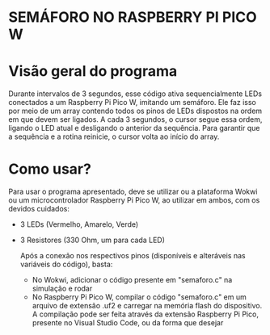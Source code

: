 # SEMÁFORO NO RASPBERRY PI PICO W

# Visão geral do programa
  Durante intervalos de 3 segundos, esse código ativa sequencialmente LEDs conectados a um Raspberry Pi Pico W, imitando um semáforo. Ele faz isso por meio de um array contendo todos os pinos de LEDs dispostos na ordem em que devem ser ligados. A cada 3 segundos, o cursor segue essa ordem, ligando o LED atual e desligando o anterior da sequência. Para garantir que a sequência e a rotina reinicie, o cursor volta ao início do array.

# Como usar?
  Para usar o programa apresentado, deve se utilizar ou a plataforma Wokwi ou um microcontrolador Raspberry Pi Pico W, ao utilizar em ambos, com os devidos cuidados:
    
* 3 LEDs (Vermelho, Amarelo, Verde)
* 3 Resistores (330 Ohm, um para cada LED)
  
  Após a conexão nos respectivos pinos (disponíveis e alteráveis nas variáveis do código), basta:
    - No Wokwi, adicionar o código presente em "semaforo.c" na simulação e rodar
    - No Raspberry Pi Pico W, compilar o código "semaforo.c" em um arquivo de extensão .uf2 e carregar na memória flash do dispositivo. A compilação pode ser feita através da extensão Raspberry Pi Pico, presente no Visual Studio Code, ou da forma que desejar
